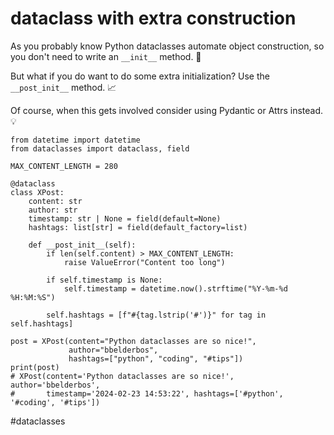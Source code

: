 # dataclass with extra construction

As you probably know Python dataclasses automate object construction, so you don't need to write an `__init__` method. 🎉

But what if you do want to do some extra initialization?
Use the  `__post_init__` method. 📈

Of course, when this gets involved consider using Pydantic or Attrs instead. 💡

```
from datetime import datetime
from dataclasses import dataclass, field

MAX_CONTENT_LENGTH = 280

@dataclass
class XPost:
    content: str
    author: str
    timestamp: str | None = field(default=None)
    hashtags: list[str] = field(default_factory=list)

    def __post_init__(self):
        if len(self.content) > MAX_CONTENT_LENGTH:
            raise ValueError("Content too long")

        if self.timestamp is None:
            self.timestamp = datetime.now().strftime("%Y-%m-%d %H:%M:%S")

        self.hashtags = [f"#{tag.lstrip('#')}" for tag in self.hashtags]

post = XPost(content="Python dataclasses are so nice!",
             author="bbelderbos",
             hashtags=["python", "coding", "#tips"])
print(post)
# XPost(content='Python dataclasses are so nice!', author='bbelderbos',
#       timestamp='2024-02-23 14:53:22', hashtags=['#python', '#coding', '#tips'])
```

#dataclasses

